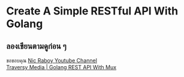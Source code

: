 # Create A Simple RESTful API With Golang
## ลองเขียนตามดูก่อน ๆ
ขอขอบคุณ <a href="https://www.youtube.com/watch?v=t96hBT53S4U">
Nic Raboy Youtube Channel
</a>
<br/>
<a href="https://www.youtube.com/watch?v=SonwZ6MF5BE">
Traversy Media | Golang REST API With Mux
</a>

